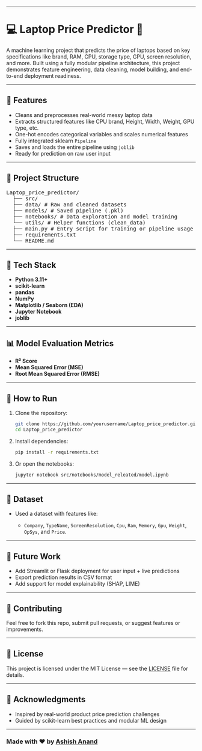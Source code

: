 
---

# 💻 Laptop Price Predictor 🧠

A machine learning project that predicts the price of laptops based on key specifications like brand, RAM, CPU, storage type, GPU, screen resolution, and more. Built using a fully modular pipeline architecture, this project demonstrates feature engineering, data cleaning, model building, and end-to-end deployment readiness.

---

## 🚀 Features

- Cleans and preprocesses real-world messy laptop data
- Extracts structured features like CPU brand, Height, Width, Weight, GPU type, etc.
- One-hot encodes categorical variables and scales numerical features
- Fully integrated sklearn `Pipeline`
- Saves and loads the entire pipeline using `joblib`
- Ready for prediction on raw user input

---

## 📁 Project Structure

<pre>Laptop_price_predictor/
  ├── src/ 
  ├── data/ # Raw and cleaned datasets 
  ├── models/ # Saved pipeline (.pkl) 
  ├── notebooks/ # Data exploration and model training 
  └── utils/ # Helper functions (clean_data) 
  ├── main.py # Entry script for training or pipeline usage 
  ├── requirements.txt 
  └── README.md</pre>


---

## 🧠 Tech Stack

- **Python 3.11+**
- **scikit-learn**
- **pandas**
- **NumPy**
- **Matplotlib / Seaborn (EDA)**
- **Jupyter Notebook**
- **joblib**

---

## 📊 Model Evaluation Metrics

- **R² Score**
- **Mean Squared Error (MSE)**
- **Root Mean Squared Error (RMSE)**

---

## 🔧 How to Run

1. Clone the repository:
   ```bash
   git clone https://github.com/yourusername/Laptop_price_predictor.git
   cd Laptop_price_predictor

2. Install dependencies:

   ```bash
   pip install -r requirements.txt
   ```

3. Or open the notebooks:

   ```bash
   jupyter notebook src/notebooks/model_releated/model.ipynb
   ```

---

## 📂 Dataset

* Used a dataset with features like:

  * `Company`, `TypeName`, `ScreenResolution`, `Cpu`, `Ram`, `Memory`, `Gpu`, `Weight`, `OpSys`, and `Price`.

---

## 📌 Future Work

* Add Streamlit or Flask deployment for user input + live predictions
* Export prediction results in CSV format
* Add support for model explainability (SHAP, LIME)

---

## 🤝 Contributing

Feel free to fork this repo, submit pull requests, or suggest features or improvements.

---

## 📜 License

This project is licensed under the MIT License — see the [LICENSE](LICENSE) file for details.

---

## 🙌 Acknowledgments

* Inspired by real-world product price prediction challenges
* Guided by scikit-learn best practices and modular ML design

---

### Made with ❤️ by [Ashish Anand](https://github.com/yourusername)
